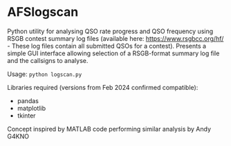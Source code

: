 # AFSlogscan
Python utility for analysing QSO rate progress and QSO frequency using RSGB contest summary log files (available here: https://www.rsgbcc.org/hf/ - These log files contain all submitted QSOs for a contest). Presents a simple GUI interface allowing selection of a RSGB-format summary log file and the callsigns to analyse.

Usage:
`python logscan.py`

Libraries required (versions from Feb 2024 confirmed compatible): 
- pandas
- matplotlib
- tkinter

Concept inspired by MATLAB code performing similar analysis by Andy G4KNO

